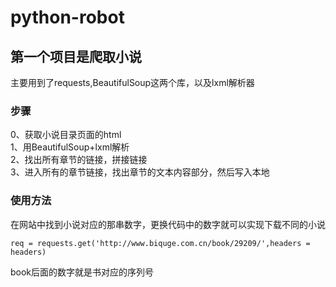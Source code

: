 # python-robot
## 第一个项目是爬取小说
主要用到了requests,BeautifulSoup这两个库，以及lxml解析器
### 步骤
0、获取小说目录页面的html  
1、用BeautifulSoup+lxml解析  
2、找出所有章节的链接，拼接链接  
3、进入所有的章节链接，找出章节的文本内容部分，然后写入本地    
### 使用方法
在网站中找到小说对应的那串数字，更换代码中的数字就可以实现下载不同的小说

`req = requests.get('http://www.biquge.com.cn/book/29209/',headers = headers)`

book后面的数字就是书对应的序列号
    
